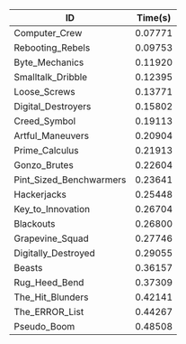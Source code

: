 |ID|Time(s)|
|-|-|
|Computer_Crew|0.07771|
|Rebooting_Rebels|0.09753|
|Byte_Mechanics|0.11920|
|Smalltalk_Dribble|0.12395|
|Loose_Screws|0.13771|
|Digital_Destroyers|0.15802|
|Creed_Symbol|0.19113|
|Artful_Maneuvers|0.20904|
|Prime_Calculus|0.21913|
|Gonzo_Brutes|0.22604|
|Pint_Sized_Benchwarmers|0.23641|
|Hackerjacks|0.25448|
|Key_to_Innovation|0.26704|
|Blackouts|0.26800|
|Grapevine_Squad|0.27746|
|Digitally_Destroyed|0.29055|
|Beasts|0.36157|
|Rug_Heed_Bend|0.37309|
|The_Hit_Blunders|0.42141|
|The_ERROR_List|0.44267|
|Pseudo_Boom|0.48508|
